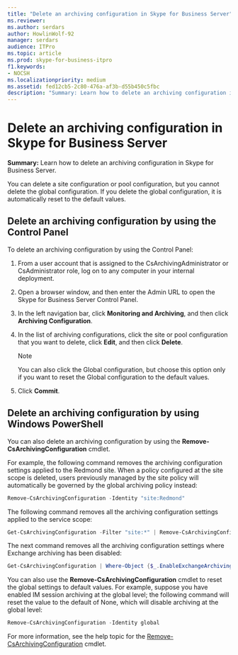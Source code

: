 ```yaml
---
title: "Delete an archiving configuration in Skype for Business Server"
ms.reviewer: 
ms.author: serdars
author: HowlinWolf-92
manager: serdars
audience: ITPro
ms.topic: article
ms.prod: skype-for-business-itpro
f1.keywords:
- NOCSH
ms.localizationpriority: medium
ms.assetid: fed12cb5-2c80-476a-af3b-d55b450c5fbc
description: "Summary: Learn how to delete an archiving configuration in Skype for Business Server."
---
```


# Delete an archiving configuration in Skype for Business Server

**Summary:** Learn how to delete an archiving configuration in Skype for Business Server.
  
You can delete a site configuration or pool configuration, but you cannot delete the global configuration. If you delete the global configuration, it is automatically reset to the default values.
  
## Delete an archiving configuration by using the Control Panel

To delete an archiving configuration by using the Control Panel:
  
1. From a user account that is assigned to the CsArchivingAdministrator or CsAdministrator role, log on to any computer in your internal deployment. 
    
2. Open a browser window, and then enter the Admin URL to open the Skype for Business Server Control Panel. 
    
3. In the left navigation bar, click **Monitoring and Archiving**, and then click **Archiving Configuration**.
    
4. In the list of archiving configurations, click the site or pool configuration that you want to delete, click **Edit**, and then click **Delete**.
    
    > [!NOTE]
    > You can also click the Global configuration, but choose this option only if you want to reset the Global configuration to the default values. 
  
5. Click **Commit**.
    
## Delete an archiving configuration by using Windows PowerShell

You can also delete an archiving configuration by using the **Remove-CsArchivingConfiguration** cmdlet.
  
For example, the following command removes the archiving configuration settings applied to the Redmond site. When a policy configured at the site scope is deleted, users previously managed by the site policy will automatically be governed by the global archiving policy instead:
  
```PowerShell
Remove-CsArchivingConfiguration -Identity "site:Redmond"
```

The following command removes all the archiving configuration settings applied to the service scope:
  
```PowerShell
Get-CsArchivingConfiguration -Filter "site:*" | Remove-CsArchivingConfiguration
```

The next command removes all the archiving configuration settings where Exchange archiving has been disabled:
  
```PowerShell
Get-CsArchivingConfiguration | Where-Object {$_.EnableExchangeArchiving -eq $False} | Remove-CsArchivingConfiguration
```

You can also use the **Remove-CsArchivingConfiguration** cmdlet to reset the global settings to default values. For example, suppose you have enabled IM session archiving at the global level; the following command will reset the value to the default of None, which will disable archiving at the global level:
  
```PowerShell
Remove-CsArchivingConfiguration -Identity global
```

For more information, see the help topic for the [Remove-CsArchivingConfiguration](/powershell/module/skype/remove-csarchivingconfiguration?view=skype-ps) cmdlet.